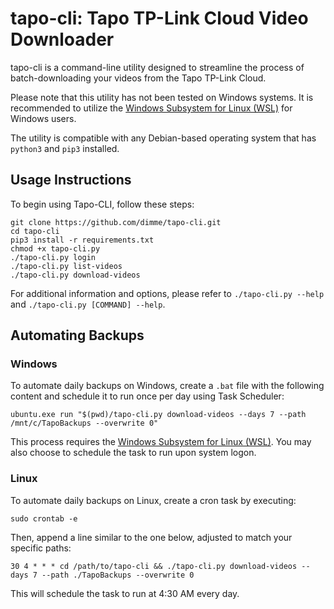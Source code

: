 # tapo-cli: Tapo TP-Link Cloud Video Downloader

tapo-cli is a command-line utility designed to streamline the process of batch-downloading your videos from the Tapo TP-Link Cloud.

Please note that this utility has not been tested on Windows systems. It is recommended to utilize the [Windows Subsystem for Linux (WSL)](https://learn.microsoft.com/en-us/windows/wsl/install) for Windows users.

The utility is compatible with any Debian-based operating system that has `python3` and `pip3` installed.

## Usage Instructions
To begin using Tapo-CLI, follow these steps:

```
git clone https://github.com/dimme/tapo-cli.git
cd tapo-cli
pip3 install -r requirements.txt
chmod +x tapo-cli.py
./tapo-cli.py login
./tapo-cli.py list-videos
./tapo-cli.py download-videos
```

For additional information and options, please refer to `./tapo-cli.py --help` and `./tapo-cli.py [COMMAND] --help`.

## Automating Backups
### Windows
To automate daily backups on Windows, create a `.bat` file with the following content and schedule it to run once per day using Task Scheduler:

```
ubuntu.exe run "$(pwd)/tapo-cli.py download-videos --days 7 --path /mnt/c/TapoBackups --overwrite 0"
```

This process requires the [Windows Subsystem for Linux (WSL)](https://learn.microsoft.com/en-us/windows/wsl/install). You may also choose to schedule the task to run upon system logon.

### Linux
To automate daily backups on Linux, create a cron task by executing:

```
sudo crontab -e
```

Then, append a line similar to the one below, adjusted to match your specific paths:

```
30 4 * * * cd /path/to/tapo-cli && ./tapo-cli.py download-videos --days 7 --path ./TapoBackups --overwrite 0
```

This will schedule the task to run at 4:30 AM every day.
